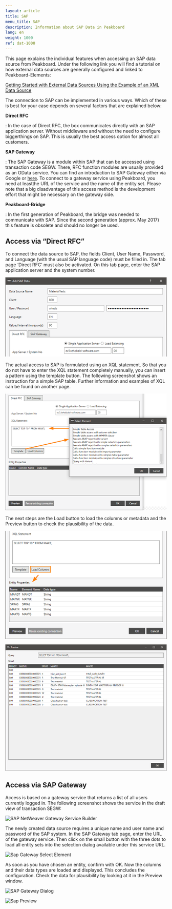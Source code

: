 ```yaml
---
layout: article
title: SAP
menu_title: SAP
description: Information about SAP Data in Peakboard
lang: en
weight: 1000
ref: dat-1000
---
```

This page explains the individual features when accessing an SAP data source from Peakboard. Under the following link you will find a tutorial on how external data sources are generally configured and linked to Peakboard-Elements:

[Getting Started with External Data Sources Using the Example of an XML Data Source](/tutorials/03-en-xml-data.html)

The connection to SAP can be implemented in various ways. Which of these is best for your case depends on several factors that are explained below:

**Direct RFC**

:	In the case of Direct RFC, the box communicates directly with an SAP application server. Without middleware and without the need to configure biggerthings on SAP. This is usually the best access option for almost all customers.

**SAP Gateway**

:	The SAP Gateway is a module within SAP that can be accessed using transaction code SEGW. There, RFC function modules are usually provided as an OData  service. You can find an introduction to SAP Gateway either via Google or [here](https://blogs.sap.com/2013/01/24/a-simple-overview-on-sap-netweaver-gateway/). To connect to a gateway service using Peakboard, you need at leastthe URL of the service and the name of the entity set. Please note that a big disadvantage of this access method is the development effort that might be necessary on the gateway side.

**Peakboard-Bridge**

:	In the first generation of Peakboard, the bridge was needed to communicate with SAP. Since the second generation (approx. May 2017) this feature is obsolete and should no longer be used.

## Access via “Direct RFC”
To connect the data source to SAP, the fields Client, User Name, Password, and Language (with the usual SAP language code) must be filled in. The tab page ‘Direct RFC’ must also be activated. On this tab page, enter the SAP application server and the system number.

![Sap Data Dialog](/assets/images/data-sources/sap/sap-data-dialog.png)

The actual access to SAP is formulated using an XQL statement. So that you do not have to enter the XQL statement completely manually, you can insert a pattern using the template button. The following screenshot shows an instruction for a simple SAP table. Further information and examples of XQL can be found on another page.

![Sap Direct RFC](/assets/images/data-sources/sap/sap-direct-rfc.png)

The next steps are the Load button to load the columns or metadata and the Preview button to check the plausibility of the data.

![Sap Load Columns](/assets/images/data-sources/sap/sap-load-columns.png)

![Sap Load Columns Preview](/assets/images/data-sources/sap/sap-load-columns-preview.png)

## Access via SAP Gateway

Access is based on a gateway service that returns a list of all users currently logged in. The following screenshot shows the service in the draft view of transaction SEGW:

![SAP NetWeaver Gateway Service Builder](/assets/images/data-sources/sap/sap-netweaver-gateway-service-builder.png)

The newly created data source requires a unique name and user name and password of the SAP system. In the SAP Gateway tab page, enter the URL of the gateway service. Then click on the small button with the three dots to load all entity sets into the selection dialog available under this service URL.

![Sap Gateway Select Element](/assets/images/data-sources/sap/sap-gateway-select-element.png)

As soon as you have chosen an entity, confirm with OK. Now the columns and their data types are loaded and displayed. This concludes the configuration. Check the data for plausibility by looking at it in the Preview window.

![SAP Gateway Dialog](/assets/images/data-sources/sap/sap-gateway-dialog.png)

![Sap Preview](/assets/images/data-sources/sap/sap-preview.png)

